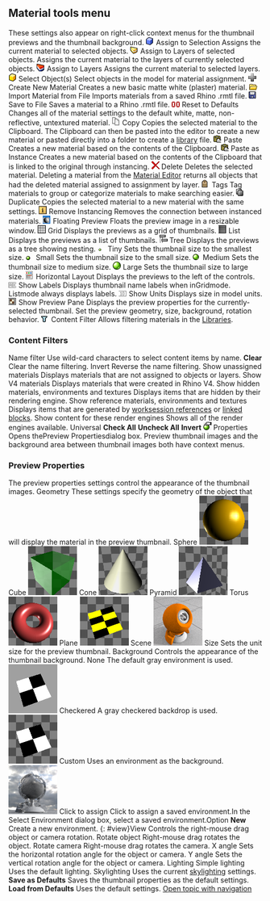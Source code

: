 ---
---


## Material tools menu
These settings also appear on right-click context menus for the thumbnail previews and the thumbnail background.
![images/assigntoobjects.png](images/assigntoobjects.png)Assign to Selection
Assigns the current material to selected objects.
![images/assigntolayerofselectedobjects.png](images/assigntolayerofselectedobjects.png)Assign to Layers of selected objects.
Assigns the current material to the layers of currently selected objects.
![images/assigntolayers.png](images/assigntolayers.png)Assign to Layers
Assigns the current material to selected layers.
![images/selectobjects.png](images/selectobjects.png)Select Object(s)
Select objects in the model for material assignment.
![images/toolbarplus.png](images/toolbarplus.png)Create New Material
Creates a new basic matte white (plaster) material.
![images/import.png](images/import.png)Import Material from File
Imports materials from a saved Rhino .rmtl file.
![images/savetofile.png](images/savetofile.png)Save to File
Saves a material to a Rhino .rmtl file.
![images/reset.png](images/reset.png)Reset to Defaults
Changes all of the material settings to the default white, matte, non-reflective, untextured material.
![images/copy.png](images/copy.png)Copy
Copies the selected material to the Clipboard. The Clipboard can then be pasted into the editor to create a new material or pasted directly into a folder to create a [library](libraries.html#libraries) file.
![images/paste.png](images/paste.png)Paste
Creates a new material based on the contents of the Clipboard.
![images/pasteasinstance.png](images/pasteasinstance.png)Paste as Instance
Creates a new material based on the contents of the Clipboard that is linked to the original through instancing.
![images/delete.png](images/delete.png)Delete
Deletes the selected material.
Deleting a material from the [Material Editor](materialeditor.html) returns all objects that had the deleted material assigned to assignment by layer.
![images/tags.png](images/tags.png)Tags
Tag materials to group or categorize materials to make searching easier.
![images/duplicate.png](images/duplicate.png)Duplicate
Copies the selected material to a new material with the same settings.
![images/removeinstancing.png](images/removeinstancing.png)Remove Instancing
Removes the connection between instanced materials.
![images/floatingpreview.png](images/floatingpreview.png)Floating Preview
Floats the preview image in a resizable window.
![images/grid.png](images/grid.png)Grid
Displays the previews as a grid of thumbnails.
![images/list.png](images/list.png)List
Displays the previews as a list of thumbnails.
![images/tree.png](images/tree.png)Tree
Displays the previews as a tree showing nesting.
![images/tiny.png](images/tiny.png)Tiny
Sets the thumbnail size to the smallest size.
![images/small.png](images/small.png)Small
Sets the thumbnail size to the small size.
![images/medium.png](images/medium.png)Medium
Sets the thumbnail size to medium size.
![images/large.png](images/large.png)Large
Sets the thumbnail size to large size.
![images/horizontal.png](images/horizontal.png)Horizontal Layout
Displays the previews to the left of the controls.
![images/showlabels.png](images/showlabels.png)Show Labels
Displays thumbnail name labels when inGridmode.
Listmode always displays labels.
![images/showunits.png](images/showunits.png)Show Units
Displays size in model units.
![images/showpreview.png](images/showpreview.png)Show Preview Pane
Displays the preview properties for the currently-selected thumbnail. Set the preview geometry, size, background, rotation behavior.
![images/contentfilter.png](images/contentfilter.png)Content Filter
Allows filtering materials in the [Libraries](libraries.html#libraries).

### Content Filters
Name filter
Use wild-card characters to select content items by name.
 **Clear** 
Clear the name filtering.
Invert
Reverse the name filtering.
Show unassigned materials
Displays materials that are not assigned to objects or layers.
Show V4 materials
Displays materials that were created in Rhino V4.
Show hidden materials, environments and textures
Displays items that are hidden by their rendering engine.
Show reference materials, environments and textures
Displays items that are generated by [worksession references](worksession.html) or [linked blocks](insert.html).
Show content for these render engines
Shows all of the render engines available.
Universal
 **Check All** 
 **Uncheck All** 
 **Invert** 
![images/propertiesthumb.png](images/propertiesthumb.png)Properties
Opens thePreview Propertiesdialog box.
Preview thumbnail images and the background area between thumbnail images both have context menus.

### Preview Properties
The preview properties settings control the appearance of the thumbnail images.
Geometry
These settings specify the geometry of the object that will display the material in the preview thumbnail.
Sphere
![images/thumbnailsphere.png](images/thumbnailsphere.png)
Cube
![images/thumbnailcube.png](images/thumbnailcube.png)
Cone
![images/thumbnailcone.png](images/thumbnailcone.png)
Pyramid
![images/thumbnailpyramid.png](images/thumbnailpyramid.png)
Torus
![images/thumbnailtorus.png](images/thumbnailtorus.png)
Plane
![images/thumbnailplane.png](images/thumbnailplane.png)
Scene
![images/thumbnailscene.png](images/thumbnailscene.png)
Size
Sets the unit size for the preview thumbnail.
Background
Controls the appearance of the thumbnail background.
None
The default gray environment is used.
![images/thumbnailbackground-001.png](images/thumbnailbackground-001.png)
Checkered
A gray checkered backdrop is used.
![images/thumbnailbackground-002.png](images/thumbnailbackground-002.png)
Custom
Uses an environment as the background.
![images/thumbnailenvironment.png](images/thumbnailenvironment.png)
Click to assign
Click to assign a saved environment.In the Select Environment dialog box, select a saved environment.Option
 **New** 
Create a new environment.
{: #view}View
Controls the right-mouse drag object or camera rotation.
Rotate object
Right-mouse drag rotates the object.
Rotate camera
Right-mouse drag rotates the camera.
X angle
Sets the horizontal rotation angle for the object or camera.
Y angle
Sets the vertical rotation angle for the object or camera.
Lighting
Simple lighting
Uses the default lighting.
Skylighting
Uses the current [skylighting](rhino-render.html#skylight) settings.
 **Save as Defaults** 
Saves the thumbnail properties as the default settings.
 **Load from Defaults** 
Uses the default settings.
 [Open topic with navigation](materialpanel-toolsmenu.html) 

